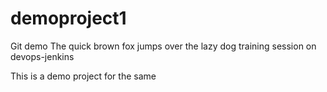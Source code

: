# demoproject1
Git demo
The quick brown fox jumps over the lazy dog
training session on devops-jenkins

This is a demo project for the same
